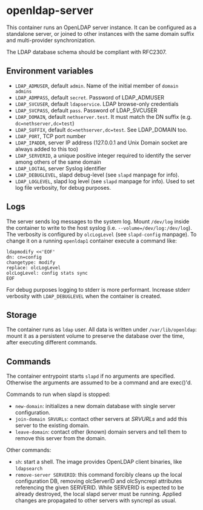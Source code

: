 # openldap-server

This container runs an OpenLDAP server instance. It can be configured as a
standalone server, or joined to other instances with the same domain
suffix and multi-provider synchronization.

The LDAP database schema should be compliant with RFC2307.

## Environment variables

* `LDAP_ADMUSER`, default `admin`. Name of the initial member of `domain admins`
* `LDAP_ADMPASS`, default `secret`. Password of LDAP_ADMUSER
* `LDAP_SVCUSER`, default `ldapservice`. LDAP browse-only credentials
* `LDAP_SVCPASS`, default `pass`. Password of LDAP_SVCUSER
* `LDAP_DOMAIN`, default `nethserver.test`. It must match the DN suffix
  (e.g. `dc=nethserver,dc=test`)
* `LDAP_SUFFIX`, default `dc=nethserver,dc=test`. See LDAP_DOMAIN too.
* `LDAP_PORT`, TCP port number
* `LDAP_IPADDR`, server IP address (127.0.0.1 and Unix Domain socket are
  always added to this too)
* `LDAP_SERVERID`, a unique positive integer required to identify the
  server among others of the same domain
* `LDAP_LOGTAG`, server Syslog identifier
* `LDAP_DEBUGLEVEL`, slapd debug-level (see `slapd` manpage for info).
* `LDAP_LOGLEVEL`, slapd log level (see `slapd` manpage for info).
  Used to set log file verbosity, for debug purposes.

## Logs

The server sends log messages to the system log. Mount `/dev/log` inside
the container to write to the host syslog (i.e.
`--volume=/dev/log:/dev/log`). The verbosity is configured by
`olcLogLevel` (see `slapd-config` manpage). To change it on a running
`openldap1` container execute a command like:

    ldapmodify <<'EOF'
    dn: cn=config
    changetype: modify
    replace: olcLogLevel
    olcLogLevel: config stats sync
    EOF

For debug purposes logging to stderr is more performant. Increase stderr
verbosity with `LDAP_DEBUGLEVEL` when the container is created.

## Storage

The container runs as `ldap` user. All data is written under
`/var/lib/openldap`: mount it as a persistent volume to preserve the
database over the time, after executing different commands.

## Commands

The container entrypoint starts `slapd` if no arguments are specified.
Otherwise the arguments are assumed to be a command and are exec()'d.

Commands to run when slapd is stopped:

* `new-domain`: initializes a new domain database with single server
  configuration.
* `join-domain SRVURLs`: contact other servers at _SRVURLs_ and add this
  server to the existing domain.
* `leave-domain`: contact other (known) domain servers and tell them to
  remove this server from the domain.

Other commands:
* `sh`: start a shell. The image provides OpenLDAP client binaries, like
  `ldapsearch`
* `remove-server SERVERID`: this command forcibly cleans up the local
  configuration DB, removing olcServerID and olcSyncrepl attributes
  referencing the given SERVERID.  While SERVERID is expected to be
  already destroyed, the local slapd server must be running. Applied
  changes are propagated to other servers with syncrepl as usual.
